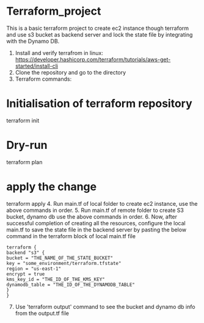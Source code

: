 # Terraform_project
This is a basic terraform project to create ec2 instance though terraform and use s3 bucket as backend server and lock the state file by integrating with the Dynamo DB.
1. Install and verify terrafrom in linux: https://developer.hashicorp.com/terraform/tutorials/aws-get-started/install-cli
2. Clone the repository and go to the directory 
3. Terraform commands:
# Initialisation of terraform repository
terraform init
# Dry-run
terraform plan
# apply the change
terraform apply
4. Run main.tf of local folder to create ec2 instance, use the above commands in order.
5. Run main.tf of remote folder to create S3 bucket, dynamo db use the above commands in order.
6. Now, after successful completion of creating all the resources, configure the local main.tf to save the state file in the backend server by pasting the below command in the terraform block of local main.tf file
```hcl
terraform {
backend "s3" {
bucket = "THE_NAME_OF_THE_STATE_BUCKET"
key = "some_environment/terraform.tfstate"
region = "us-east-1"
encrypt = true
kms_key_id = "THE_ID_OF_THE_KMS_KEY"
dynamodb_table = "THE_ID_OF_THE_DYNAMODB_TABLE"
}
}
```
7. Use 'terraform output' command to see the bucket and dynamo db info from the output.tf file

